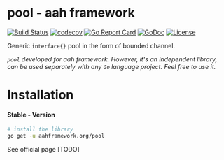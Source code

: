 # pool - aah framework
[![Build Status](https://travis-ci.org/go-aah/pool.svg?branch=master)](https://travis-ci.org/go-aah/pool) [![codecov](https://codecov.io/gh/go-aah/pool/branch/master/graph/badge.svg)](https://codecov.io/gh/go-aah/pool/branch/master) [![Go Report Card](https://goreportcard.com/badge/aahframework.org/pool)](https://goreportcard.com/report/aahframework.org/pool) [![GoDoc](https://godoc.org/aahframework.org/pool?status.svg)](https://godoc.org/aahframework.org/pool)  [![License](https://img.shields.io/badge/license-MIT-blue.svg)](LICENSE)

Generic `interface{}` pool in the form of bounded channel.

*`pool` developed for aah framework. However, it's an independent library, can be used separately with any `Go` language project. Feel free to use it.*

# Installation
#### Stable - Version
```sh
# install the library
go get -u aahframework.org/pool
```

See official page [TODO]
